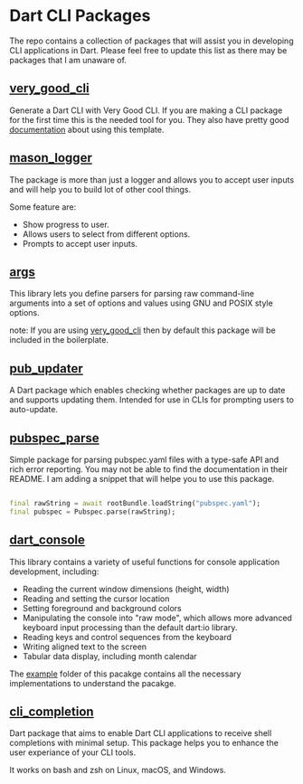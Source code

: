 # Dart CLI Packages

The repo contains a collection of packages that will assist you in developing CLI applications in Dart. Please feel free to update this list as there may be packages that I am unaware of.


## [very_good_cli](very_good_cli)

Generate a Dart CLI with Very Good CLI. If you are making a CLI package for the first time this is the needed tool for you.
They also have pretty good [documentation](very_good_cli_documentation) about using this template.


## [mason_logger](mason_logger)

The package is more than just a logger and allows you to accept user inputs and will help you to build lot of other cool things. 

Some feature are:

- Show progress to user.
- Allows users to select from different options.
- Prompts to accept user inputs.

## [args](args)
This library lets you define parsers for parsing raw command-line arguments into a set of options and values using GNU and POSIX style options.

note: If you are using [very_good_cli](very_good_cli) then by default this package will be included in the boilerplate.

## [pub_updater](pub_updater)
A Dart package which enables checking whether packages are up to date and supports updating them.
Intended for use in CLIs for prompting users to auto-update.


## [pubspec_parse](pubspec_parse)
Simple package for parsing pubspec.yaml files with a type-safe API and rich error reporting.
You may not be able to find the documentation in their README. I am adding a snippet
that will helpe you to use this package.

```dart

final rawString = await rootBundle.loadString("pubspec.yaml");
final pubspec = Pubspec.parse(rawString);

```

## [dart_console](dart_console)

This library contains a variety of useful functions for console application development, including:

- Reading the current window dimensions (height, width)
- Reading and setting the cursor location
- Setting foreground and background colors
- Manipulating the console into "raw mode", which allows more advanced keyboard input processing than the default dart:io library.
- Reading keys and control sequences from the keyboard
- Writing aligned text to the screen
- Tabular data display, including month calendar

The [example](dart_console_example) folder of this pacakge contains all the necessary implementations to understand the pacakge.

## [cli_completion](cli_completion)

Dart package that aims to enable Dart CLI applications to receive shell completions with minimal setup. This package helps you to enhance the user experiance of your CLI tools.

It works on bash and zsh on Linux, macOS, and Windows.

[very_good_cli]: https://pub.dev/packages/very_good_cli
[very_good_cli_documentation]: https://verygood.ventures/blog/generate-command-line-application-cli
[mason_logger]:https://pub.dev/packages/mason_logger
[args]: https://pub.dev/packages/args
[pub_updater]: https://pub.dev/packages/pub_updater
[pubspec_parse]: https://pub.dev/packages/pubspec_parse
[dart_console]: https://pub.dev/packages/dart_console
[dart_console_example]: https://github.com/timsneath/dart_console/tree/main/example
[cli_completion]: https://pub.dev/packages/cli_completion